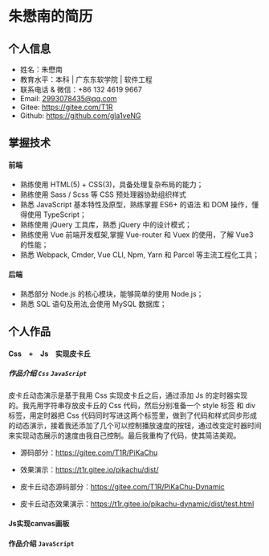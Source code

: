 # 朱懋南的简历

## 个人信息

- 姓名：朱懋南
- 教育水平：本科 | 广东东软学院 | 软件工程
- 联系电话 & 微信：+86 132 4619 9667
- Email: 2993078435@qq.com
- Gitee: https://gitee.com/T1R
- Github: https://github.com/gla1veNG

## 掌握技术

#### 前端

- 熟练使用 HTML(5) + CSS(3)，具备处理复杂布局的能力；
- 熟练使用 Sass / Scss 等 CSS 预处理器协助组织样式
- 熟悉 JavaScript 基本特性及原型，熟练掌握 ES6+ 的语法 和 DOM 操作，懂得使用 TypeScript；
- 熟练使用 jQuery 工具库，熟悉 jQuery 中的设计模式；
- 熟练使用 Vue 前端开发框架,掌握 Vue-router 和 Vuex 的使用，了解 Vue3 的性能；
- 熟悉 Webpack, Cmder, Vue CLI, Npm, Yarn 和 Parcel 等主流工程化工具；

#### 后端

- 熟悉部分 Node.js 的核心模块，能够简单的使用 Node.js；
- 熟悉 SQL 语句及用法,会使用 MySQL 数据库；

## 个人作品

#### Css　+　Js　实现皮卡丘

##### 作品介绍 `Css` `JavaScript`

皮卡丘动态演示是基于我用 Css 实现皮卡丘之后，通过添加 Js 的定时器实现的。我先用字符串存放皮卡丘的 Css 代码，然后分别准备一个 style 标签 和 div 标签，用定时器把 Css 代码同时写进这两个标签里，做到了代码和样式同步形成的动态演示，接着我还添加了几个可以控制播放速度的按钮，通过改变定时器时间来实现动态展示的速度由我自己控制。最后我重构了代码，使其简洁美观。

- 源码部分：https://gitee.com/T1R/PiKaChu
- 效果演示：https://t1r.gitee.io/pikachu/dist/

- 皮卡丘动态源码部分：https://gitee.com/T1R/PiKaChu-Dynamic
- 皮卡丘动态效果演示：https://t1r.gitee.io/pikachu-dynamic/dist/test.html

#### Js实现canvas画板

#### 作品介绍 `JavaScript`


